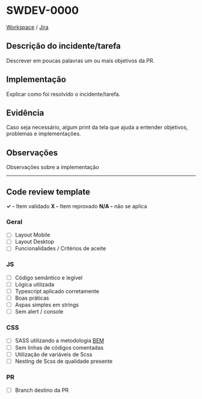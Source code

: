 # SWDEV-0000 #

[Workspace](#) / [Jira](#)

## Descrição do incidente/tarefa ##
Descrever em poucas palavras um ou mais objetivos da PR.

## Implementação ##
Explicar como foi resolvido o incidente/tarefa.

## Evidência ##
Caso seja necessário, algum print da tela que ajuda a entender objetivos, problemas e implementações.

## Observações ##
Observações sobre a implementação

---

## Code review template ##

**✓ -** Item validado
**X -** Item reprovado
**N/A -** não se aplica

### Geral ###
* [ ] Layout Mobile
* [ ] Layout Desktop
* [ ] Funcionalidades / Critérios de aceite

### JS ###
* [ ] Código semântico e legível
* [ ] Lógica utilizada
* [ ] Typescript aplicado corretamente
* [ ] Boas práticas
* [ ] Aspas simples em strings
* [ ] Sem alert / console

### CSS ###
* [ ] SASS utilizando a metodologia [BEM](https://desenvolvimentoparaweb.com/css/bem/)
* [ ] Sem linhas de códigos comentadas
* [ ] Utilização de variáveis de Scss
* [ ] Nesting de Scss de qualidade presente

### PR ###
* [ ] Branch destino da PR